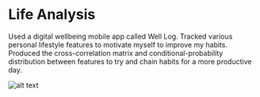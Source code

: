 # Life Analysis
Used a digital wellbeing mobile app called Well Log. Tracked various personal lifestyle features to motivate myself to improve my habits. Produced the cross-correlation matrix and conditional-probability distribution between features to try and chain habits for a more productive day.

![alt text]([http://url/to/img.png](https://github.com/JoysGitHubPortfolio/LifeAnalysis/blob/main/Life%20Analysis.png))
